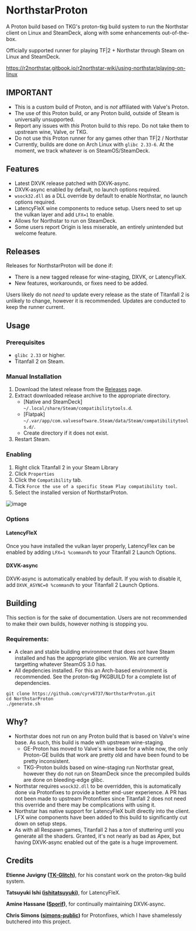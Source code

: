 # NorthstarProton
A Proton build based on TKG's proton-tkg build system to run the Northstar client on Linux and SteamDeck, along with some enhancements out-of-the-box.

Officially supported runner for playing TF|2 + Northstar through Steam on Linux and SteamDeck.

https://r2northstar.gitbook.io/r2northstar-wiki/using-northstar/playing-on-linux

## IMPORTANT

- This is a custom build of Proton, and is *not* affiliated with Valve's Proton.
- The use of this Proton build, or any Proton build, outside of Steam is universally unsupported.
- Report any issues with *this* Proton build to *this* repo. Do not take them to upstream wine, Valve, or TKG.
- Do not use this Proton runner for any games other than TF|2 / Northstar
- Currently, builds are done on Arch Linux with `glibc 2.33-6`. At the moment, we track whatever is on SteamOS/SteamDeck.

## Features
- Latest DXVK release patched with DXVK-async.
- DXVK-async enabled by default, no launch options required.
- `wsock32.dll` as a DLL override by default to enable Northstar, no launch options required.
- LatencyFleX wine components to reduce setup. Users need to set up the vulkan layer and add `LFX=1` to enable.
- Allows for Northstar to run on SteamDeck.
- Some users report Origin is less miserable, an entirely unintended but welcome feature.

## Releases

Releases for NorthstarProton will be done if:
- There is a new tagged release for wine-staging, DXVK, or LatencyFleX.
- New features, workarounds, or fixes need to be added.

Users likely do not *need* to update every release as the state of Titanfall 2 is unlikely to change, however it is recommended. Updates are conducted to keep the runner current.

## Usage

### Prerequisites
- `glibc 2.33` or higher.
- Titanfall 2 on Steam.

### Manual Installation
1) Download the latest release from the [Releases](https://github.com/cyrv6737/NorthstarProton/releases/tag/latest) page.
2) Extract downloaded release archive to the appropriate directory. 
   * [Native and SteamDeck] `~/.local/share/Steam/compatibilitytools.d`.
   * [Flatpak] `~/.var/app/com.valvesoftware.Steam/data/Steam/compatibilitytools.d/`.
   * Create directory if it does not exist.
3) Restart Steam.

### Enabling

1) Right click Titanfall 2 in your Steam Library
2) Click `Properties`
3) Click the `Compatibility` tab.
4) Tick `Force the use of a specific Steam Play compatibility tool`.
5) Select the installed version of NorthstarProton.

![image](https://user-images.githubusercontent.com/68307100/180291602-a45af9e5-c969-4194-993c-c60ed5ac00e4.png)


### Options

#### LatencyFleX

Once you have installed the vulkan layer properly, LatencyFlex can be enabled by adding `LFX=1 %command%` to your Titanfall 2 Launch Options.

#### DXVK-async

DXVK-async is automatically enabled by default. If you wish to disable it, add `DXVK_ASYNC=0 %command%` to your Titanfall 2 Launch Options.

## Building

This section is for the sake of documentation. Users are not recommended to make their own builds, however nothing is stopping you.

### Requirements:

- A clean and stable building environment that does *not* have Steam installed and has the appropriate glibc version. We are currently targetting whatever SteamOS 3.0 has.
- All depdencies installed. For this an Arch-based environment is recommended. See the proton-tkg PKGBUILD for a complete list of dependencies.

```shell
git clone https://github.com/cyrv6737/NorthstarProton.git
cd NorthstarProton
./generate.sh
```

## Why?

- Northstar does not run on any Proton build that is based on Valve's wine base. As such, this build is made with upstream wine-staging.
  - GE-Proton has moved to Valve's wine base for a while now, the only Proton-GE builds that work are pretty old and have been found to be pretty inconsistent.
  - TKG-Proton builds based on wine-staging run Northstar great, however they do not run on SteamDeck since the precompiled builds are done on bleeding-edge glibc.
- Northstar requires `wsock32.dll` to be overridden, this is automatically done via Protonfixes to provide a better end-user experience. A PR has not been made to upstream Protonfixes since Titanfall 2 does not need this override and there may be complications with using it.
- Northstar has native support for LatencyFleX built directly into the client. LFX wine components have been added to this build to significantly cut down on setup steps.
- As with all Respawn games, Titanfall 2 has a *ton* of stuttering until you generate all the shaders. Granted, it's not nearly as bad as Apex, but having DXVK-async enabled out of the gate is a huge improvement.


## Credits

**Etienne Juvigny ([TK-Glitch](https://github.com/Tk-Glitch))**, for his constant work on the proton-tkg build system.

**Tatsuyuki Ishi ([ishitatsuyuki](https://github.com/ishitatsuyuki))**, for LatencyFleX.

**Amine Hassane ([Sporif](https://github.com/Sporif))**, for continually maintaining DXVK-async.

**Chris Simons ([simons-public](https://github.com/simons-public))** for Protonfixes, which I have shamelessly butchered into this project.

